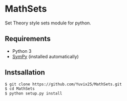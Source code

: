 # MathSets
Set Theory style sets module for python.

## Requirements
- Python 3
- [SymPy](https://pypi.org/project/sympy/) (installed automatically)

## Instsallation
```sh
$ git clone https://github.com/Yuvix25/MathSets.git
$ cd MathSets
$ python setup.py install
```
